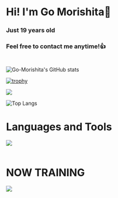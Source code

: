 # Hi! I'm Go Morishita👋
### Just 19 years old 
### Feel free to contact me anytime!👍
#
![Go-Morishita's GitHub stats](https://github-readme-stats.vercel.app/api?username=Go-Morishita&show_icons=true&theme=jolly)

[![trophy](https://github-profile-trophy.vercel.app/?username=Go-Morishita&theme=dracula)](https://github.com/ryo-ma/github-profile-trophy)

![](http://github-profile-summary-cards.vercel.app/api/cards/profile-details?username=Go-Morishita&theme=jolly)

![Top Langs](https://github-readme-stats.vercel.app/api/top-langs/?username=Go-Morishita&layout=compact&theme=jolly)


# Languages and Tools

<img src="https://skillicons.dev/icons?i=react,vite,bootstrap,vercel,html,css,js,typescript,c,java" /> <br /><br />
  
# NOW TRAINING

<img src="https://skillicons.dev/icons?i=next,firebase" /> <br /><br />
